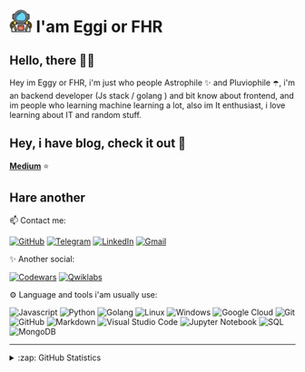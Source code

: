 # <img src="https://github.com/iameggi/iameggi/blob/main/src/astr.png" width="40px"> I'am Eggi or FHR



## Hello, there 👋🏼
 Hey im Eggy or FHR, i'm just who people Astrophile ✨ and Pluviophile ☂️, i'm an backend developer (Js stack / golang ) and bit know about frontend, and im people who learning machine learning a lot, also im It enthusiast, i love learning about IT and random stuff.
 
## Hey, i have blog, check it out 🚀

 [**Medium**](https://medium.com/@fhr)  ⭐



## Hare another

📫 Contact me:

[![GitHub](https://img.shields.io/badge/--github?label=Github&logo=GitHub&style=social)](https://github.com/iameggi) 
[![Telegram](https://img.shields.io/badge/--telegram?label=Telegram&logo=Telegram&style=social)](https://t.me/eggyfhr) 
[![LinkedIn](https://img.shields.io/badge/--linkedin?label=LinkedIn&logo=LinkedIn&style=social)](https://www.linkedin.com/in/eggifhr)
[![Gmail](https://img.shields.io/badge/--linkedin?label=Gmail&logo=gmail&style=social)](mailto:work.eggifhr21@gmail.com)


✨ Another social:

[![Codewars](https://img.shields.io/badge/--dev?label=Codewars&logo=codewars&style=social)](https://www.codewars.com/users/iameggi)
[![Qwiklabs](https://img.shields.io/badge/--dev?label=Qwiklabs&logo=qwiklabs&style=social)](https://www.qwiklabs.com/public_profiles/435e2838-6ac1-402e-8e62-acc75ed280e2)


⚙ Language and tools i'am usually use:

![Javascript](https://img.shields.io/badge/-Javascript-333333?style=flat&logo=Javascript)
![Python](https://img.shields.io/badge/-Python-333333?style=flat&logo=python)
![Golang](https://img.shields.io/badge/-Golang-333333?style=flat&logo=Go)
![Linux](https://img.shields.io/badge/-Linux-333333?style=flat&logo=linux)
![Windows](https://img.shields.io/badge/-Windows-333333?style=flat&logo=windows)
![Google Cloud](https://img.shields.io/badge/-Google%20Cloud-333333?style=flat&logo=google-cloud)
![Git](https://img.shields.io/badge/-Git-333333?style=flat&logo=git)
![GitHub](https://img.shields.io/badge/-GitHub-333333?style=flat&logo=github)
![Markdown](https://img.shields.io/badge/-Markdown-333333?style=flat&logo=markdown)
![Visual Studio Code](https://img.shields.io/badge/-Visual%20Studio%20Code-333333?style=flat&logo=visual-studio-code&logoColor=007ACC)
![Jupyter Notebook](https://img.shields.io/badge/-Jupyter%20Notebook-333333?style=flat&logo=jupyter)
![SQL](https://img.shields.io/badge/-SQL-333333?style=flat&logo=mysql)
![MongoDB](https://img.shields.io/badge/-MongoDB-333333?style=flat&logo=Mongodb)

<hr>
<details close>
<summary>:zap: GitHub Statistics</summary>
  <img src="https://github-readme-stats.vercel.app/api?username=iameggi&show_icons=true&theme=nord" width="400px">
</details>

